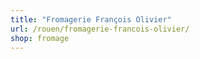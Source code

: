 ```yaml
---
title: "Fromagerie François Olivier"
url: /rouen/fromagerie-francois-olivier/
shop: fromage
---
```

